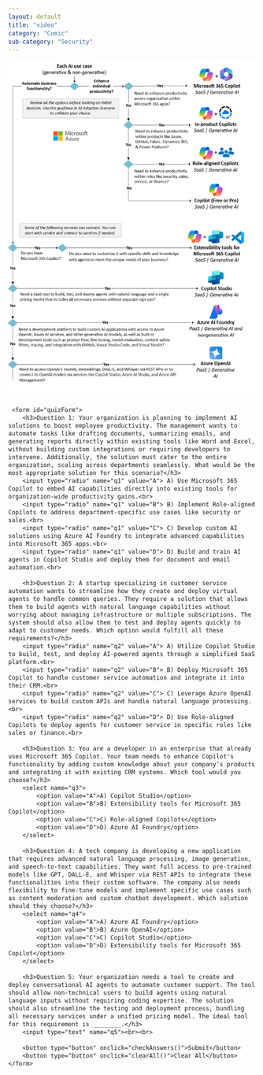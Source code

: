 ```yaml
---
layout: default
title: "video"
category: "Comic"
sub-category: "Security"
---
```

<a href="./aiusecase.png" download>
  <img src="./aiusecase.png" alt="Superhero posing and standing">
</a>


     <form id="quizForm">
        <h3>Question 1: Your organization is planning to implement AI solutions to boost employee productivity. The management wants to automate tasks like drafting documents, summarizing emails, and generating reports directly within existing tools like Word and Excel, without building custom integrations or requiring developers to intervene. Additionally, the solution must cater to the entire organization, scaling across departments seamlessly. What would be the most appropriate solution for this scenario?</h3>
        <input type="radio" name="q1" value="A"> A) Use Microsoft 365 Copilot to embed AI capabilities directly into existing tools for organization-wide productivity gains.<br>
        <input type="radio" name="q1" value="B"> B) Implement Role-aligned Copilots to address department-specific use cases like security or sales.<br>
        <input type="radio" name="q1" value="C"> C) Develop custom AI solutions using Azure AI Foundry to integrate advanced capabilities into Microsoft 365 apps.<br>
        <input type="radio" name="q1" value="D"> D) Build and train AI agents in Copilot Studio and deploy them for document and email automation.<br>

        <h3>Question 2: A startup specializing in customer service automation wants to streamline how they create and deploy virtual agents to handle common queries. They require a solution that allows them to build agents with natural language capabilities without worrying about managing infrastructure or multiple subscriptions. The system should also allow them to test and deploy agents quickly to adapt to customer needs. Which option would fulfill all these requirements?</h3>
        <input type="radio" name="q2" value="A"> A) Utilize Copilot Studio to build, test, and deploy AI-powered agents through a simplified SaaS platform.<br>
        <input type="radio" name="q2" value="B"> B) Deploy Microsoft 365 Copilot to handle customer service automation and integrate it into their CRM.<br>
        <input type="radio" name="q2" value="C"> C) Leverage Azure OpenAI services to build custom APIs and handle natural language processing.<br>
        <input type="radio" name="q2" value="D"> D) Use Role-aligned Copilots to deploy agents for customer service in specific roles like sales or finance.<br>

        <h3>Question 3: You are a developer in an enterprise that already uses Microsoft 365 Copilot. Your team needs to enhance Copilot's functionality by adding custom knowledge about your company’s products and integrating it with existing CRM systems. Which tool would you choose?</h3>
        <select name="q3">
            <option value="A">A) Copilot Studio</option>
            <option value="B">B) Extensibility tools for Microsoft 365 Copilot</option>
            <option value="C">C) Role-aligned Copilots</option>
            <option value="D">D) Azure AI Foundry</option>
        </select>

        <h3>Question 4: A tech company is developing a new application that requires advanced natural language processing, image generation, and speech-to-text capabilities. They want full access to pre-trained models like GPT, DALL-E, and Whisper via REST APIs to integrate these functionalities into their custom software. The company also needs flexibility to fine-tune models and implement specific use cases such as content moderation and custom chatbot development. Which solution should they choose?</h3>
        <select name="q4">
            <option value="A">A) Azure AI Foundry</option>
            <option value="B">B) Azure OpenAI</option>
            <option value="C">C) Copilot Studio</option>
            <option value="D">D) Extensibility tools for Microsoft 365 Copilot</option>
        </select>

        <h3>Question 5: Your organization needs a tool to create and deploy conversational AI agents to automate customer support. The tool should allow non-technical users to build agents using natural language inputs without requiring coding expertise. The solution should also streamline the testing and deployment process, bundling all necessary services under a unified pricing model. The ideal tool for this requirement is ________.</h3>
        <input type="text" name="q5"><br><br>

        <button type="button" onclick="checkAnswers()">Submit</button>
        <button type="button" onclick="clearAll()">Clear All</button>
    </form>

  <style>
  .correct {
    background-color: #d4edda;
    border: 1px solid #c3e6cb;
  }

  .incorrect {
    background-color: #f8d7da;
    border: 1px solid #f5c6cb;
  }
</style>

<script>
  function checkAnswers() {
    const answers = {
      q1: "A",
      q2: "A",
      q3: "B",
      q4: "B",
      q5: "Copilot Agents",
    };

    const form = document.getElementById("quizForm");
    const formData = new FormData(form);

    Object.keys(answers).forEach((question) => {
      const userAnswer = formData.get(question);
      const element = form.elements[question];

      if (element.type === "radio") {
        const options = document.querySelectorAll(`input[name="${question}"]`);
        options.forEach((option) => {
          option.parentElement.classList.remove("correct", "incorrect");
          if (option.value === answers[question]) {
            option.parentElement.classList.add("correct");
          } else if (option.checked) {
            option.parentElement.classList.add("incorrect");
          }
        });
      } else if (element.type === "select-one") {
        element.classList.remove("correct", "incorrect");
        element.classList.add(userAnswer === answers[question] ? "correct" : "incorrect");
      } else if (element.type === "text") {
        element.classList.remove("correct", "incorrect");
        element.classList.add(userAnswer === answers[question] ? "correct" : "incorrect");
      }
    });
  }

  function clearAll() {
    const form = document.getElementById("quizForm");
    form.reset();
    document.querySelectorAll(".correct, .incorrect").forEach((el) => {
      el.classList.remove("correct", "incorrect");
    });
  }
</script>

